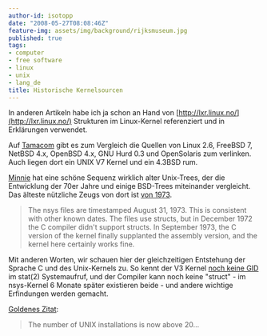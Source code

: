 ```yaml
---
author-id: isotopp
date: "2008-05-27T08:08:46Z"
feature-img: assets/img/background/rijksmuseum.jpg
published: true
tags:
- computer
- free software
- linux
- unix
- lang_de
title: Historische Kernelsourcen
---
```

In anderen Artikeln habe ich ja schon an Hand von [http://lxr.linux.no/](http://lxr.linux.no/) Strukturen im Linux-Kernel referenziert und in Erklärungen verwendet.

Auf [Tamacom](http://www.tamacom.com/tour.html) gibt es zum Vergleich die Quellen von Linux 2.6, FreeBSD 7, NetBSD 4.x, OpenBSD 4.x, GNU Hurd 0.3 und OpenSolaris zum verlinken. Auch liegen dort ein UNIX V7 Kernel und ein 4.3BSD rum.

[Minnie](http://minnie.tuhs.org/UnixTree/) hat eine schöne Sequenz wirklich alter Unix-Trees, der die Entwicklung der 70er Jahre und einige BSD-Trees miteinander vergleicht. Das älteste nützliche Zeugs von dort ist [von 1973](http://minnie.tuhs.org/UnixTree/Nsys/). 

> The nsys files are timestamped August 31, 1973. This is consistent with other known dates. The files use structs, but in December 1972 the C compiler didn't support structs. In September 1973, the C version of the kernel finally supplanted the assembly version, and the kernel here certainly works fine.

Mit anderen Worten, wir schauen hier der gleichzeitigen Entstehung der Sprache C und des Unix-Kernels zu. So kennt der V3 Kernel [noch keine GID](http://minnie.tuhs.org/UnixTree/V3/usr/man/man2/stat.2.html) im stat(2) Systemaufruf, und der Compiler kann noch keine "struct" - im nsys-Kernel 6 Monate später existieren beide - und andere wichtige Erfindungen werden gemacht.

[Goldenes Zitat](http://minnie.tuhs.org/UnixTree/Nsys/): 
> The number of UNIX installations is now above 20...